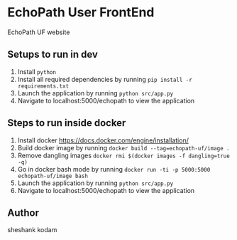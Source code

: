 # EchoPath User FrontEnd 

EchoPath UF website 

## Setups to run in dev

1. Install `python`
2. Install all required dependencies by running `pip install -r requirements.txt`
3. Launch the application by running `python src/app.py`
4. Navigate to localhost:5000/echopath to view the application

## Steps to run inside docker 
1. Install docker https://docs.docker.com/engine/installation/
2. Build docker image by running `docker build --tag=echopath-uf/image .`
3. Remove dangling images `docker rmi $(docker images -f dangling=true -q)`
4. Go in docker bash mode by running `docker run -ti -p 5000:5000 echopath-uf/image bash`
5. Launch the application by running `python src/app.py`
6. Navigate to localhost:5000/echopath to view the application


## Author
sheshank kodam 